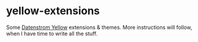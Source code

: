 # yellow-extensions
Some [Datenstrom Yellow](https://datenstrom.se/yellow/) extensions &amp; themes. More instructions will follow, when I have time to write all the stuff.
